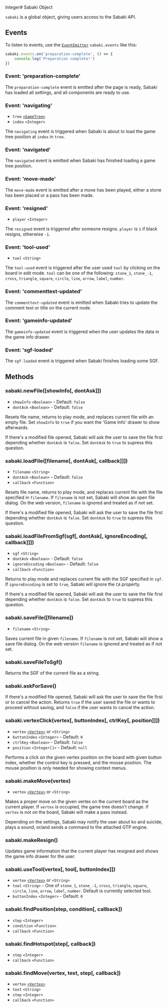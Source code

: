 Integer# Sabaki Object

`sabaki` is a global object, giving users access to the Sabaki API.

## Events

To listen to events, use the [`EventEmitter`](https://nodejs.org/api/events.html#events_class_eventemitter) `sabaki.events` like this:

~~~js
sabaki.events.on('preparation-complete', () => {
    console.log('Preparation complete!')
})
~~~

### Event: 'preparation-complete'

The `preparation-complete` event is emitted after the page is ready, Sabaki has loaded all settings, and all components are ready to use.

### Event: 'navigating'

* `tree` [`<GameTree>`](gametree.md)
* `index` `<Integer>`

The `navigating` event is triggered when Sabaki is about to load the game tree position at `index` in `tree`.

### Event: 'navigated'

The `navigated` event is emitted when Sabaki has finished loading a game tree position.

### Event: 'move-made'

The `move-made` event is emitted after a move has been played, either a stone has been placed or a pass has been made.

### Event: 'resigned'

* `player` `<Integer>`

The `resigned` event is triggered after someone resigns. `player` is `1` if black resigns, otherwise `-1`.

### Event: 'tool-used'

* `tool` `<String>`

The `tool-used` event is triggered after the user used `tool` by clicking on the board in edit mode. `tool` can be one of the following: `stone_1`, `stone_-1`, `cross`, `triangle`, `square`, `circle`, `line`, `arrow`, `label`, `number`.

### Event: 'commenttext-updated'

The `commenttext-updated` event is emitted when Sabaki tries to update the comment text or title on the current node.

### Event: 'gameinfo-updated'

The `gameinfo-updated` event is triggered when the user updates the data in the game info drawer.

### Event: 'sgf-loaded'

The `sgf-loaded` event is triggered when Sabaki finishes loading some SGF.

## Methods

### sabaki.newFile([showInfo[, dontAsk]])

* `showInfo` `<Boolean>` - Default: `false`
* `dontAsk` `<Boolean>` - Default: `false`

Resets file name, returns to play mode, and replaces current file with an empty file. Set `showInfo` to `true` if you want the 'Game Info' drawer to show afterwards.

If there's a modified file opened, Sabaki will ask the user to save the file first depending whether `dontAsk` is `false`. Set `dontAsk` to `true` to supress this question.

### sabaki.loadFile([filename[, dontAsk[, callback]]])

* `filename` `<String>`
* `dontAsk` `<Boolean>` - Default: `false`
* `callback` `<Function>`

Resets file name, returns to play mode, and replaces current file with the file specified in `filename`. If `filename` is not set, Sabaki will show an open file dialog. On the web version, `filename` is ignored and treated as if not set.

If there's a modified file opened, Sabaki will ask the user to save the file first depending whether `dontAsk` is `false`. Set `dontAsk` to `true` to supress this question.

### sabaki.loadFileFromSgf(sgf[, dontAsk[, ignoreEncoding[, callback]]])

* `sgf` `<String>`
* `dontAsk` `<Boolean>` - Default: `false`
* `ignoreEncoding` `<Boolean>` - Default: `false`
* `callback` `<Function>`

Returns to play mode and replaces current file with the SGF specified in `sgf`. If `ignoreEncoding` is set to `true`, Sabaki will ignore the `CA` property.

If there's a modified file opened, Sabaki will ask the user to save the file first depending whether `dontAsk` is `false`. Set `dontAsk` to `true` to supress this question.

### sabaki.saveFile([filename])

* `filename` `<String>`

Saves current file in given `filename`. If `filename` is not set, Sabaki will show a save file dialog. On the web version `filename` is ignored and treated as if not set.

### sabaki.saveFileToSgf()

Returns the SGF of the current file as a string.

### sabaki.askForSave()

If there's a modified file opened, Sabaki will ask the user to save the file first or to cancel the action. Returns `true` if the user saved the file or wants to proceed without saving, and `false` if the user wants to cancel the action.

### sabaki.vertexClick(vertex[, buttonIndex[, ctrlKey[, position]]])

* `vertex` [`<Vertex>`](vertex.md) or `<String>`
* `buttonIndex` `<Integer>` - Default: `0`
* `ctrlKey` `<Boolean>` - Default: `false`
* `position` `<Integer[]>` - Default: `null`

Performs a click on the given vertex position on the board with given button index, whether the control key is pressed, and the mouse position. The mouse position is only needed for showing context menus.

### sabaki.makeMove(vertex)

* `vertex` [`<Vertex>`](vertex.md) or `<String>`

Makes a proper move on the given vertex on the current board as the current player. If `vertex` is occupied, the game tree doesn't change. If `vertex` is not on the board, Sabaki will make a pass instead.

Depending on the settings, Sabaki may notify the user about ko and suicide, plays a sound, or/and sends a command to the attached GTP engine.

### sabaki.makeResign()

Updates game information that the current player has resigned and shows the game info drawer for the user.

### sabaki.useTool(vertex[, tool[, buttonIndex]])

* `vertex` [`<Vertex>`](vertex.md) or `<String>`
* `tool` `<String>` - One of `stone_1`, `stone_-1`, `cross`, `triangle`, `square`, `circle`, `line`, `arrow`, `label`, `number`. Default is currently selected tool.
* `buttonIndex` `<Integer>` - Default: `0`

### sabaki.findPosition(step, condition[, callback])

* `step` `<Integer>`
* `condition` `<Function>`
* `callback` `<Function>`

### sabaki.findHotspot(step[, callback])

* `step` `<Integer>`
* `callback` `<Function>`

### sabaki.findMove(vertex, text, step[, callback])

* `vertex` [`<Vertex>`](vertex.md)
* `text` `<String>`
* `step` `<Integer>`
* `callback` `<Function>`
